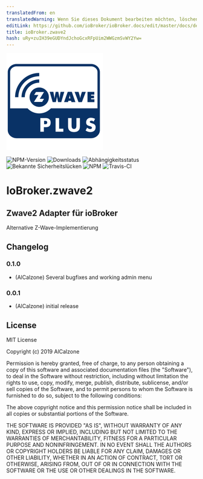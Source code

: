 ```yaml
---
translatedFrom: en
translatedWarning: Wenn Sie dieses Dokument bearbeiten möchten, löschen Sie bitte das Feld "translationsFrom". Andernfalls wird dieses Dokument automatisch erneut übersetzt
editLink: https://github.com/ioBroker/ioBroker.docs/edit/master/docs/de/adapterref/iobroker.zwave2/README.md
title: ioBroker.zwave2
hash: uRy+zuIH39eGUDYndJchoGcxRFpUim2WWGzmSvWY2Yw=
---
```

![Logo](../../../en/adapterref/iobroker.zwave2/admin/zwave2.svg)

![NPM-Version](http://img.shields.io/npm/v/iobroker.zwave2.svg)
![Downloads](https://img.shields.io/npm/dm/iobroker.zwave2.svg)
![Abhängigkeitsstatus](https://img.shields.io/david/AlCalzone/iobroker.zwave2.svg)
![Bekannte Sicherheitslücken](https://snyk.io/test/github/AlCalzone/ioBroker.zwave2/badge.svg)
![NPM](https://nodei.co/npm/iobroker.zwave2.png?downloads=true)
![Travis-CI](http://img.shields.io/travis/AlCalzone/ioBroker.zwave2/master.svg)

# IoBroker.zwave2
## Zwave2 Adapter für ioBroker
Alternative Z-Wave-Implementierung

## Changelog

### 0.1.0

-   (AlCalzone) Several bugfixes and working admin menu

### 0.0.1

-   (AlCalzone) initial release

## License

MIT License

Copyright (c) 2019 AlCalzone

Permission is hereby granted, free of charge, to any person obtaining a copy
of this software and associated documentation files (the "Software"), to deal
in the Software without restriction, including without limitation the rights
to use, copy, modify, merge, publish, distribute, sublicense, and/or sell
copies of the Software, and to permit persons to whom the Software is
furnished to do so, subject to the following conditions:

The above copyright notice and this permission notice shall be included in all
copies or substantial portions of the Software.

THE SOFTWARE IS PROVIDED "AS IS", WITHOUT WARRANTY OF ANY KIND, EXPRESS OR
IMPLIED, INCLUDING BUT NOT LIMITED TO THE WARRANTIES OF MERCHANTABILITY,
FITNESS FOR A PARTICULAR PURPOSE AND NONINFRINGEMENT. IN NO EVENT SHALL THE
AUTHORS OR COPYRIGHT HOLDERS BE LIABLE FOR ANY CLAIM, DAMAGES OR OTHER
LIABILITY, WHETHER IN AN ACTION OF CONTRACT, TORT OR OTHERWISE, ARISING FROM,
OUT OF OR IN CONNECTION WITH THE SOFTWARE OR THE USE OR OTHER DEALINGS IN THE
SOFTWARE.